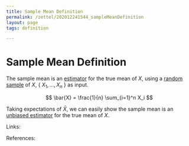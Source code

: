 ```yaml
---
title: Sample Mean Definition
permalink: /zettel/202012241544_sampleMeanDefinition
layout: page
tags: definition

---
```

# Sample Mean Definition

The sample mean is an [estimator](202012241539_estimatorDefinition) for the true mean of $X$, using a 
[random sample](202012241510_sampleDefinition) of $X$, \{ $X_1, \dots, X_n$ \} as input.

$$
\bar{X} = \frac{1}{n} \sum_{i=1}^n X_i
$$

Taking expectations of $\bar{X}$, we can easily show the sample mean is an [unbiased estimator](202012241553_biasDefinition) for the true mean of $X$.

Links: 

References: 

